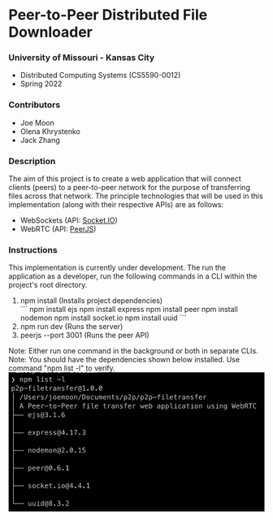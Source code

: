 # Peer-to-Peer Distributed File Downloader

### University of Missouri - Kansas City
<ul>
    <li>Distributed Computing Systems (CS5590-0012)</li>
    <li>Spring 2022</li>
</ul>

### Contributors
<ul>
    <li>Joe Moon</li>
    <li>Olena Khrystenko</li>
    <li>Jack Zhang</li>
</ul>

### Description
The aim of this project is to create a web application that will connect clients (peers) to a peer-to-peer network for the purpose of transferring files across that network.
The principle technologies that will be used in this implementation (along with their respective APIs) are as follows:
<ul>
    <li>WebSockets (API: <a href="https://socket.io/">Socket.IO</a>)</li>
    <li>WebRTC (API: <a href="https://peerjs.com/">PeerJS</a>)</li>
</ul>

### Instructions
This implementation is currently under development.  The run the application as a developer, run the following commands in a CLI within the project's root directory.
<ol>
    <li>npm install (Installs project dependencies)</li>
    ```
    npm install ejs
    npm install express
    npm install peer
    npm install nodemon
    npm install socket.io
    npm install uuid
    ```
    <li>npm run dev (Runs the server)</li>
    <li>peerjs --port 3001 (Runs the peer API)</li>
</ol>
Note: Either run one command in the background or both in separate CLIs.
Note: You should have the dependencies shown below installed.  Use command "npm list -l" to verify.
<img src="./images/dependencies.png" alt="dependencies">
